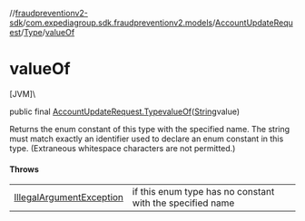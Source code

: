 //[fraudpreventionv2-sdk](../../../../index.md)/[com.expediagroup.sdk.fraudpreventionv2.models](../../index.md)/[AccountUpdateRequest](../index.md)/[Type](index.md)/[valueOf](value-of.md)

# valueOf

[JVM]\

public final [AccountUpdateRequest.Type](index.md)[valueOf](value-of.md)([String](https://docs.oracle.com/javase/8/docs/api/java/lang/String.html)value)

Returns the enum constant of this type with the specified name. The string must match exactly an identifier used to declare an enum constant in this type. (Extraneous whitespace characters are not permitted.)

#### Throws

| | |
|---|---|
| [IllegalArgumentException](https://kotlinlang.org/api/latest/jvm/stdlib/kotlin/-illegal-argument-exception/index.html) | if this enum type has no constant with the specified name |
